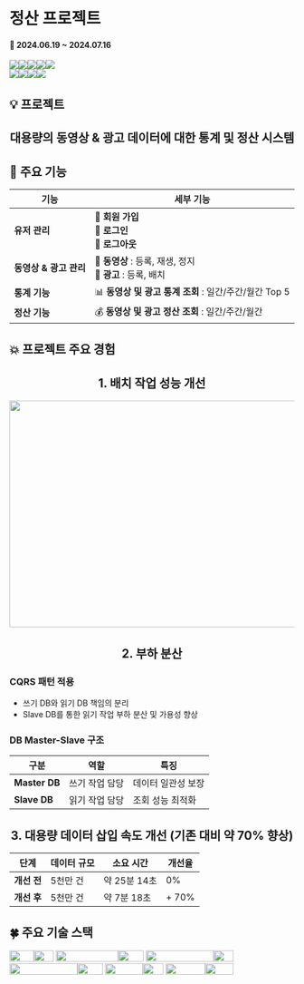 # 정산 프로젝트

#### 📅 2024.06.19 ~ 2024.07.16

<img src="https://img.shields.io/badge/Spring Boot-6DB33F?style=for-the-badge&logo=Spring Boot&logoColor=white"><img src="https://img.shields.io/badge/Spring Batch-6DB33F?style=for-the-badge&logo=Spring&logoColor=white"><img src="https://img.shields.io/badge/Spring Security-6DB33F?style=for-the-badge&logo=Spring Security&logoColor=white"><img src="https://img.shields.io/badge/Gradle-02303A?style=for-the-badge&logo=Gradle&logoColor=white"><img src="https://img.shields.io/badge/MySQL-4479A1?style=for-the-badge&logo=MySQL&logoColor=white">
<br>
<img src="https://img.shields.io/badge/Docker-2496ED?style=for-the-badge&logo=Docker&logoColor=white"><img src="https://img.shields.io/badge/Github Actions-2088FF?style=for-the-badge&logo=Github Actions&logoColor=white"><img src="https://img.shields.io/badge/AWS EC2-FF9900?style=for-the-badge&logo=Spring Boot&logoColor=white"><img src="https://img.shields.io/badge/AWS Route 53-8C4FFF?style=for-the-badge&logo=Spring Boot&logoColor=white">

## 💡 프로젝트

<h2 align="center">대용량의 동영상 & 광고 데이터에 대한 통계 및 정산 시스템</h2>

## 🫧 주요 기능 
| **기능**          | **세부 기능**                                          |
|-------------|------------------------------------------------|
| **유저 관리**       | 👤 **회원 가입**<br/> 🔐 **로그인**<br/> 🚪 **로그아웃**  |
| **동영상 & 광고 관리** | 🎥 **동영상** : 등록, 재생, 정지<br/> 📢 **광고** : 등록, 배치 |
| **통계 기능**       | 📊 **동영상 및 광고 통계 조회** : 일간/주간/월간 Top 5         |
| **정산 기능** | 💰 **동영상 및 광고 정산 조회** : 일간/주간/월간             |


## 💥 프로젝트 주요 경험

<h2 align="center">1. 배치 작업 성능 개선 </h2>

<img src="https://github.com/user-attachments/assets/46f95a0d-27ba-4c89-a66d-c7f90f1a60ca" width="600" height="400">

<h2 align="center">2. 부하 분산 </h2>

### CQRS 패턴 적용
- 쓰기 DB와 읽기 DB 책임의 분리
- Slave DB를 통한 읽기 작업 부하 분산 및 가용성 향상

### DB Master-Slave 구조
| **구분** | **역할** | **특징**     |
| ----- | ------|------------|
| **Master DB** | 쓰기 작업 담당 | 데이터 일관성 보장 |
| **Slave DB** | 읽기 작업 담당 | 조회 성능 최적화 |

<h2 align="center">3. 대용량 데이터 삽입 속도 개선 (기존 대비 약 70% 향상)</h2>

| **단계**   | **데이터 규모** | **소요 시간** | **개선율** |
|----------| ------ | -----| -----|
| **개선 전** | 5천만 건 | 약 25분 14초 | 0% |
| **개선 후** | 5천만 건 | 약 7분 18초 | + 70% |



## 🍀 주요 기술 스택

<img src="https://img.shields.io/badge/Java-41454A?style=for-the-badge&logo=&logoColor=white" height="20" width="43"><img src="https://img.shields.io/badge/21-006600?style=for-the-badge&logo=&logoColor=white" height="20" width="35">
<img src="https://img.shields.io/badge/Spring Boot-41454A?style=for-the-badge&logo=Spring Boot&logoColor=white" height="20" width="110"><img src="https://img.shields.io/badge/3.3.1-6DB33F?style=for-the-badge&logoColor=white" height="20" width="45">
<img src="https://img.shields.io/badge/Spring Batch-41454A?style=for-the-badge&logo=Spring&logoColor=white" height="20" width="120"><img src="https://img.shields.io/badge/5.0-6DB33F?style=for-the-badge&&logoColor=white" height="20" width="35">
<img src="https://img.shields.io/badge/Spring Security-41454A?style=for-the-badge&logo=Spring Security&logoColor=white" height="20" width="120"><img src="https://img.shields.io/badge/6.3.1-6DB33F?style=for-the-badge&&logoColor=white" height="20" width="45">
<img src="https://img.shields.io/badge/Gradle-41454A?style=for-the-badge&logo=Gradle&logoColor=white" height="20" width="67"><img src="https://img.shields.io/badge/8.8-02303A?style=for-the-badge&logoColor=white" height="20" width="36">
<img src="https://img.shields.io/badge/MySQL-41454A?style=for-the-badge&logo=MySQL&logoColor=white" height="20" width="70"><img src="https://img.shields.io/badge/8.3.0-4479A1?style=for-the-badge&logoColor=white" height="20" width="50">